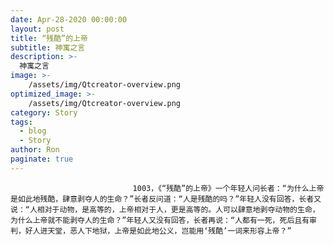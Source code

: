```yaml
---
date: Apr-28-2020 00:00:00
layout: post
title: “残酷”的上帝
subtitle: 神寓之言
description: >-
  神寓之言
image: >-
    /assets/img/Qtcreator-overview.png
optimized_image: >-
    /assets/img/Qtcreator-overview.png
category: Story
tags:
  - blog
  - Story
author: Ron
paginate: true
---
```


							　　1003，《“残酷”的上帝》一个年轻人问长者：“为什么上帝是如此地残酷，肆意剥夺人的生命？”长者反问道：“人是残酷的吗？”年轻人没有回答，长者又说：“人相对于动物，是高等的，上帝相对于人，更是高等的。人可以肆意地剥夺动物的生命，为什么上帝就不能剥夺人的生命？”年轻人又没有回答，长者再说：“人都有一死，死后且有审判，好人进天堂，恶人下地狱，上帝是如此地公义，岂能用‘残酷’一词来形容上帝？”
							
							
						